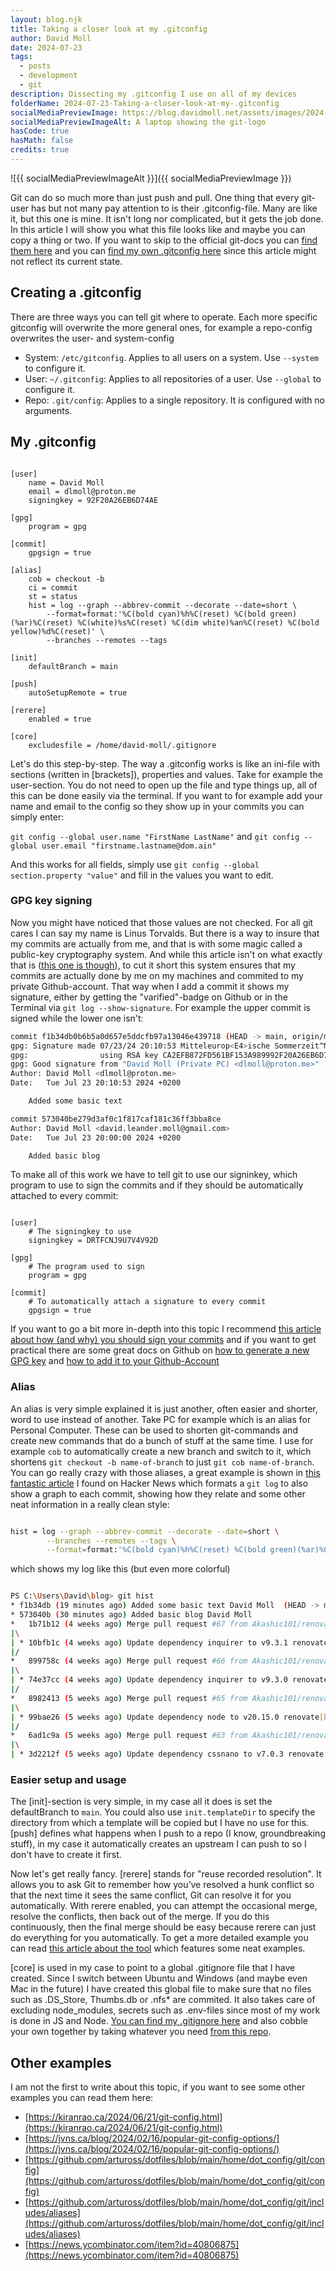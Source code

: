 ```yaml
---
layout: blog.njk
title: Taking a closer look at my .gitconfig
author: David Moll
date: 2024-07-23
tags:
  - posts
  - development
  - git
description: Dissecting my .gitconfig I use on all of my devices
folderName: 2024-07-23-Taking-a-closer-look-at-my-.gitconfig
socialMediaPreviewImage: https://blog.davidmoll.net/assets/images/2024-07-23-Taking-a-closer-look-at-my-.gitconfig/cover.png
socialMediaPreviewImageAlt: A laptop showing the git-logo
hasCode: true
hasMath: false
credits: true
---
```


![{{ socialMediaPreviewImageAlt }}]({{ socialMediaPreviewImage }})

Git can do so much more than just push and pull. One thing that every git-user has but not many pay attention to is their .gitconfig-file. Many are like it, but this one is mine.
It isn't long nor complicated, but it gets the job done. In this article I will show you what this file looks like and maybe you can copy a thing or two. If you want to skip to the official git-docs you can [find them here](https://git-scm.com/docs/git-config) and you can [find my own .gitconfig here](https://github.com/Akashic101/git-stuff/blob/main/.gitconfig) since this article might not reflect its current state.

## Creating a .gitconfig

There are three ways you can tell git where to operate. Each more specific gitconfig will overwrite the more general ones, for example a repo-config overwrites the user- and system-config

- System: `/etc/gitconfig`. Applies to all users on a system. Use `--system` to configure it.
- User: `~/.gitconfig`: Applies to all repositories of a user. Use `--global` to configure it.
- Repo: `.git/config`: Applies to a single repository. It is configured with no arguments.

## My .gitconfig

```ini:.gitconfig

[user]
	name = David Moll
	email = dlmoll@proton.me
	signingkey = 92F20A26EB6D74AE

[gpg]
	program = gpg

[commit]
	gpgsign = true

[alias]
	cob = checkout -b
	ci = commit
	st = status
	hist = log --graph --abbrev-commit --decorate --date=short \
		--format=format:'%C(bold cyan)%h%C(reset) %C(bold green)(%ar)%C(reset) %C(white)%s%C(reset) %C(dim white)%an%C(reset) %C(bold yellow)%d%C(reset)' \
		--branches --remotes --tags

[init]
	defaultBranch = main

[push]
	autoSetupRemote = true

[rerere]
	enabled = true

[core]
	excludesfile = /home/david-moll/.gitignore
```

Let's do this step-by-step. The way a .gitconfig works is like an ini-file with sections (written in [brackets]), properties and values. Take for example the user-section. You do not need to open up the file and type things up, all of this can be done easily via the terminal. If you want to for example add your name and email to the config so they show up in your commits you can simply enter:

`git config --global user.name "FirstName LastName"` and `git config --global user.email "firstname.lastname@dom.ain"`

And this works for all fields, simply use `git config --global section.property "value"` and fill in the values you want to edit.

### GPG key signing

Now you might have noticed that those values are not checked. For all git cares I can say my name is Linus Torvalds. But there is a way to insure that my commits are actually from me, and that is with some magic called a public-key cryptography system. And while this article isn't on what exactly that is ([this one is though](https://ssd.eff.org/module/deep-dive-end-end-encryption-how-do-public-key-encryption-systems-work)), to cut it short this system ensures that my commits are actually done by me on my machines and commited to my private Github-account. That way when I add a commit it shows my signature, either by getting the "varified"-badge on Github or in the Terminal via `git log --show-signature`. For example the upper commit is signed while the lower one isn't:

```bash
commit f1b34db0b6b5a0d657e5ddcfb97a13046e439718 (HEAD -> main, origin/main, origin/HEAD)
gpg: Signature made 07/23/24 20:10:53 Mitteleurop<E4>ische Sommerzeit^M
gpg:                using RSA key CA2EFB872FD561BF153A989992F20A26EB6D74AE^M
gpg: Good signature from "David Moll (Private PC) <dlmoll@proton.me>" [ultimate]^M
Author: David Moll <dlmoll@proton.me>
Date:   Tue Jul 23 20:10:53 2024 +0200

    Added some basic text

commit 573040be279d3af0c1f817caf181c36ff3bba8ce
Author: David Moll <david.leander.moll@gmail.com>
Date:   Tue Jul 23 20:00:00 2024 +0200

    Added basic blog
```

To make all of this work we have to tell git to use our signinkey, which program to use to sign the commits and if they should be automatically attached to every commit:

```ini:.gitconfig

[user]
	# The signingkey to use
	signingkey = DRTFCNJ9U7V4V92D

[gpg]
	# The program used to sign
	program = gpg

[commit]
	# To automatically attach a signature to every commit
	gpgsign = true
```

If you want to go a bit more in-depth into this topic I recommend [this article about how (and why) you should sign your commits](https://withblue.ink/2020/05/17/how-and-why-to-sign-git-commits.html) and if you want to get practical there are some great docs on Github on [how to generate a new GPG key](https://docs.github.com/en/authentication/managing-commit-signature-verification/generating-a-new-gpg-key) and [how to add it to your Github-Account](https://docs.github.com/en/authentication/managing-commit-signature-verification/adding-a-gpg-key-to-your-github-account)

### Alias

An alias is very simple explained it is just another, often easier and shorter, word to use instead of another. Take PC for example which is an alias for Personal Computer. These can be used to shorten git-commands and create new commands that do a bunch of stuff at the same time. I use for example `cob` to automatically create a new branch and switch to it, which shortens `git checkout -b name-of-branch` to just `git cob name-of-branch`. You can go really crazy with those aliases, a great example is shown in [this fantastic article](https://kiranrao.ca/2024/06/21/git-config.html) I found on Hacker News which formats a `git log` to also show a graph to each commit, showing how they relate and some other neat information in a really clean style:

```bash

hist = log --graph --abbrev-commit --decorate --date=short \
		--branches --remotes --tags \
		--format=format:'%C(bold cyan)%h%C(reset) %C(bold green)(%ar)%C(reset) %C(white)%s%C(reset) %C(dim white)%an%C(reset) %C(bold yellow)%d%C(reset)' \
```

which shows my log like this (but even more colorful)

```bash

PS C:\Users\David\blog> git hist
* f1b34db (19 minutes ago) Added some basic text David Moll  (HEAD -> main, origin/main, origin/HEAD)
* 573040b (30 minutes ago) Added basic blog David Moll
*   1b71b12 (4 weeks ago) Merge pull request #67 from Akashic101/renovate/inquirer-9.x David Moll  (webc-remake)
|\
| * 10bfb1c (4 weeks ago) Update dependency inquirer to v9.3.1 renovate[bot]
|/
*   899758c (4 weeks ago) Merge pull request #66 from Akashic101/renovate/inquirer-9.x David Moll
|\
| * 74e37cc (4 weeks ago) Update dependency inquirer to v9.3.0 renovate[bot]
|/
*   8982413 (5 weeks ago) Merge pull request #65 from Akashic101/renovate/node-20.x David Moll
|\
| * 99bae26 (5 weeks ago) Update dependency node to v20.15.0 renovate[bot]
|/
*   6ad1c9a (5 weeks ago) Merge pull request #63 from Akashic101/renovate/cssnano-7.x David Moll
|\
| * 3d2212f (5 weeks ago) Update dependency cssnano to v7.0.3 renovate[bot]
```

### Easier setup and usage

The [init]-section is very simple, in my case all it does is set the defaultBranch to `main`. You could also use `init.templateDir` to specify the directory from which a template will be copied but I have no use for this. [push] defines what happens when I push to a repo (I know, groundbreaking stuff), in my case it automatically creates an upstream I can push to so I don't have to create it first.

Now let's get really fancy. [rerere] stands for "reuse recorded resolution". It allows you to ask Git to remember how you’ve resolved a hunk conflict so that the next time it sees the same conflict, Git can resolve it for you automatically. With rerere enabled, you can attempt the occasional merge, resolve the conflicts, then back out of the merge. If you do this continuously, then the final merge should be easy because rerere can just do everything for you automatically. To get a more detailed example you can read [this article about the tool](https://git-scm.com/book/en/v2/Git-Tools-Rerere) which features some neat examples.

[core] is used in my case to point to a global .gitignore file that I have created. Since I switch between Ubuntu and Windows (and maybe even Mac in the future) I have created this global file to make sure that no files such as .DS_Store, Thumbs.db or .nfs\* are commited. It also takes care of excluding node_modules, secrets such as .env-files since most of my work is done in JS and Node. [You can find my .gitignore here](https://github.com/Akashic101/git-stuff/blob/main/.gitignore) and also cobble your own together by taking whatever you need [from this repo](https://github.com/github/gitignore).

## Other examples

I am not the first to write about this topic, if you want to see some other examples you can read them here:

- [https://kiranrao.ca/2024/06/21/git-config.html](https://kiranrao.ca/2024/06/21/git-config.html)
- [https://jvns.ca/blog/2024/02/16/popular-git-config-options/](https://jvns.ca/blog/2024/02/16/popular-git-config-options/)
- [https://github.com/artuross/dotfiles/blob/main/home/dot_config/git/config](https://github.com/artuross/dotfiles/blob/main/home/dot_config/git/config)
- [https://github.com/artuross/dotfiles/blob/main/home/dot_config/git/includes/aliases](https://github.com/artuross/dotfiles/blob/main/home/dot_config/git/includes/aliases)
- [https://news.ycombinator.com/item?id=40806875](https://news.ycombinator.com/item?id=40806875)
